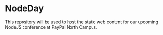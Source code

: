 NodeDay
=======

This repository will be used to host the static web content for our upcoming NodeJS conference at PayPal North Campus.
